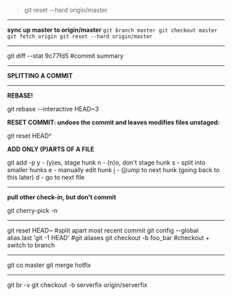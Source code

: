 > git reset --hard origin/master
- - - 
**sync up master to origin/master**
``
git branch master
git checkout master
git fetch origin
git reset --hard origin/master
``
- - - 
git diff --stat 9c77fd5   #commit summary
- - -
**SPLITTING A COMMIT**
- - -
**REBASE!**

git rebase --interactive HEAD~3
 
__RESET COMMIT: undoes the commit and leaves modifies files unstaged:__

git reset HEAD^
 
__ADD ONLY (P)ARTS OF A FILE__

git add -p <filename>
y - (y)es, stage hunk
n - (n)o, don't stage hunk
s - split into smaller hunks
e - manually edit hunk
j - (j)ump to next hunk (going back to this later)
d - go to next file
 - - -
__pull other check-in, but don't commit__

git cherry-pick <shortSHA> -n
- - -

git reset HEAD~                                 #split apart most recent commit
git config --global alias.last 'git -1 HEAD'    #git aliases
git checkout -b foo_bar                         #checkout + switch to branch
- - -
git co master
git merge hotfix
- - -
git br -v
git checkout -b serverfix origin/serverfix
